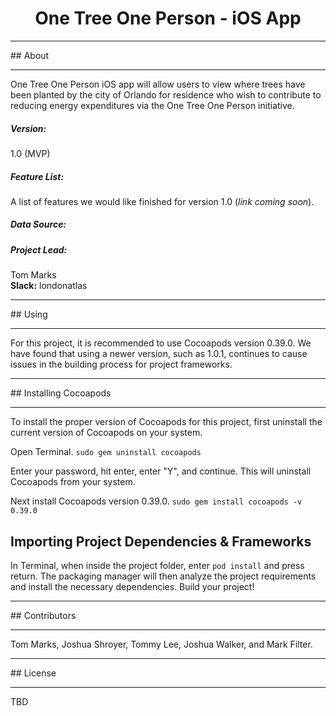 # <center>One Tree One Person - iOS App</center>
<hr>
## About
<hr>
One Tree One Person iOS app will allow users to view where trees have been planted by the city of Orlando for residence who wish to contribute to reducing energy expenditures via the One Tree One Person initiative.

##### Version:
1.0 (MVP)

##### Feature List:
A list of features we would like finished for version 1.0 (<i>link coming soon</i>).

##### Data Source: </b>

##### Project Lead:
Tom Marks<br>
<b>Slack:</b> londonatlas

<hr>
## Using
<hr>
For this project, it is recommended to use Cocoapods version 0.39.0.  We have found that using a newer version, such as 1.0.1, continues to cause issues in the building process for project frameworks.

<hr>
## Installing Cocoapods
<hr>
To install the proper version of Cocoapods for this project, first uninstall the current version of Cocoapods on your system.

Open Terminal.
`sudo gem uninstall cocoapods`

Enter your password, hit enter, enter "Y", and continue.  This will uninstall Cocoapods from your system.

Next install Cocoapods version 0.39.0.
`sudo gem install cocoapods -v 0.39.0`

## Importing Project Dependencies & Frameworks

In Terminal, when inside the project folder, enter `pod install` and press return.  The packaging manager will then analyze the project requirements and install the necessary dependencies.  Build your project!

<hr>
## Contributors
<hr>
Tom Marks, Joshua Shroyer, Tommy Lee, Joshua Walker, and Mark Filter.

<hr>
## License
<hr>
TBD
